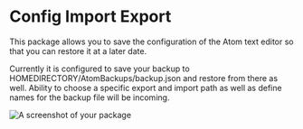 # Config Import Export

This package allows you to save the configuration of the Atom text editor so that you can restore it at a later date.

Currently it is configured to save your backup to HOMEDIRECTORY/AtomBackups/backup.json and restore from there as well.
Ability to choose a specific export and import path as well as define names for the backup file will be incoming.

![A screenshot of your package](https://f.cloud.github.com/assets/69169/2290250/c35d867a-a017-11e3-86be-cd7c5bf3ff9b.gif)
